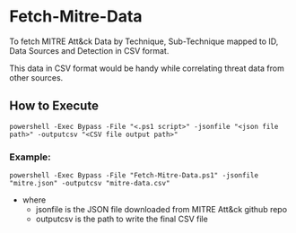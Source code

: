 # Fetch-Mitre-Data
To fetch MITRE Att&amp;ck Data by Technique, Sub-Technique mapped to ID, Data Sources and Detection in CSV format.

This data in CSV format would be handy while correlating threat data from other sources.

## How to Execute
`powershell -Exec Bypass -File "<.ps1 script>" -jsonfile "<json file path>" -outputcsv "<CSV file output path>"`

### Example: 
`powershell -Exec Bypass -File "Fetch-Mitre-Data.ps1" -jsonfile "mitre.json" -outputcsv "mitre-data.csv"`
  - where 
    - jsonfile is the JSON file downloaded from MITRE Att&ck github repo
    - outputcsv is the path to write the final CSV file
